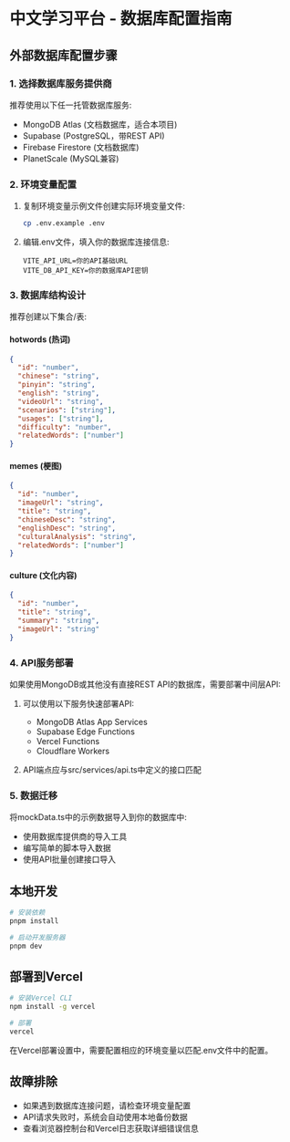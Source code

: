# 中文学习平台 - 数据库配置指南

## 外部数据库配置步骤

### 1. 选择数据库服务提供商
推荐使用以下任一托管数据库服务:
- MongoDB Atlas (文档数据库，适合本项目)
- Supabase (PostgreSQL，带REST API)
- Firebase Firestore (文档数据库)
- PlanetScale (MySQL兼容)

### 2. 环境变量配置
1. 复制环境变量示例文件创建实际环境变量文件:
   ```bash
   cp .env.example .env
   ```

2. 编辑.env文件，填入你的数据库连接信息:
   ```
   VITE_API_URL=你的API基础URL
   VITE_DB_API_KEY=你的数据库API密钥
   ```

### 3. 数据库结构设计
推荐创建以下集合/表:

#### hotwords (热词)
```json
{
  "id": "number",
  "chinese": "string",
  "pinyin": "string",
  "english": "string",
  "videoUrl": "string",
  "scenarios": ["string"],
  "usages": ["string"],
  "difficulty": "number",
  "relatedWords": ["number"]
}
```

#### memes (梗图)
```json
{
  "id": "number",
  "imageUrl": "string",
  "title": "string",
  "chineseDesc": "string",
  "englishDesc": "string",
  "culturalAnalysis": "string",
  "relatedWords": ["number"]
}
```

#### culture (文化内容)
```json
{
  "id": "number",
  "title": "string",
  "summary": "string",
  "imageUrl": "string"
}
```

### 4. API服务部署
如果使用MongoDB或其他没有直接REST API的数据库，需要部署中间层API:

1. 可以使用以下服务快速部署API:
   - MongoDB Atlas App Services
   - Supabase Edge Functions
   - Vercel Functions
   - Cloudflare Workers

2. API端点应与src/services/api.ts中定义的接口匹配

### 5. 数据迁移
将mockData.ts中的示例数据导入到你的数据库中:
- 使用数据库提供商的导入工具
- 编写简单的脚本导入数据
- 使用API批量创建接口导入

## 本地开发
```bash
# 安装依赖
pnpm install

# 启动开发服务器
pnpm dev
```

## 部署到Vercel
```bash
# 安装Vercel CLI
npm install -g vercel

# 部署
vercel
```

在Vercel部署设置中，需要配置相应的环境变量以匹配.env文件中的配置。

## 故障排除
- 如果遇到数据库连接问题，请检查环境变量配置
- API请求失败时，系统会自动使用本地备份数据
- 查看浏览器控制台和Vercel日志获取详细错误信息
